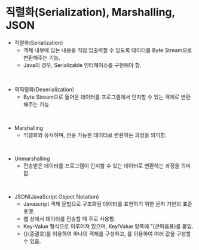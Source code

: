 # 직렬화(Serialization), Marshalling, JSON

* 직렬화(Serialization)
  * 객체 내부에 있는 내용을 직접 입출력할 수 있도록 데이터를 Byte Stream으로 변환해주는 기능.
  * Java의 경우, Serializable 인터페이스를 구현해야 함.

<br>

* 역직렬화(Deserialization)
  * Byte Stream으로 들어온 데이터를 프로그램에서 인지할 수 있는 객체로 변환해주는 기능.

<br>

* Marshalling
  * 직렬화와 유사하며, 전송 가능한 데이터로 변환하는 과정을 의미함.

<br>

* Unmarshalling
  * 전송받은 데이터를 프로그램이 인지할 수 있는 데이터로 변환하는 과정을 의미함.

<br>

* JSON(JavaScript Object Notation)
  * Javascript 객체 문법으로 구조화된 데이터를 표현하기 위한 문자 기반의 표준 포맷.
  * 웹 상에서 데이터를 전송할 때 주로 사용함.
  * Key-Value 형식으로 이루어져 있으며, Key/Value 양쪽에 "(큰따옴표)를 붙임.
  * {}(중괄호)를 이용하여 하나의 객체를 구성하고, [](대괄호)를 이용하여 여러 값을 구성할 수 있음.
